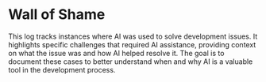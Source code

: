 # Wall of Shame
This log tracks instances where AI was used to solve development issues. It highlights specific challenges that required AI assistance, providing context on what the issue was and how AI helped resolve it. The goal is to document these cases to better understand when and why AI is a valuable tool in the development process.